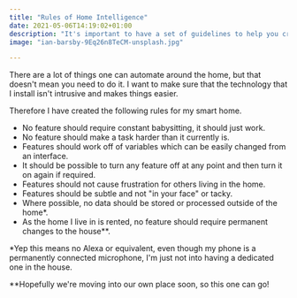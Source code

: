 ```yaml
---
title: "Rules of Home Intelligence"
date: 2021-05-06T14:19:02+01:00
description: "It's important to have a set of guidelines to help you create smart home automations"
image: "ian-barsby-9Eq26n8TeCM-unsplash.jpg"

---
```


There are a lot of things one can automate around the home, but that doesn't mean you need to do it. I want to make sure that the technology that I install isn't intrusive and makes things easier.

Therefore I have created the following rules for my smart home.

* No feature should require constant babysitting, it should just work.
* No feature should make a task harder than it currently is.
* Features should work off of variables which can be easily changed from an interface.
* It should be possible to turn any feature off at any point and then turn it on again if required.
* Features should not cause frustration for others living in the home.
* Features should be subtle and not "in your face" or tacky.
* Where possible, no data should be stored or processed outside of the home*.
* As the home I live in is rented, no feature should require permanent changes to the house**.

*Yep this means no Alexa or equivalent, even though my phone is a permanently connected microphone, I'm just not into having a dedicated one in the house.

**Hopefully we're moving into our own place soon, so this one can go!
